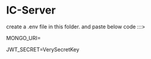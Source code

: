 # IC-Server
create a .env file in this folder. and paste below code :::>


MONGO_URI=


JWT_SECRET=VerySecretKey
